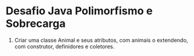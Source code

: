 # Desafio Java Polimorfismo e Sobrecarga

1. Criar uma classe Animal  e seus atributos, com animais o extendendo, com construtor, definidores e coletores.